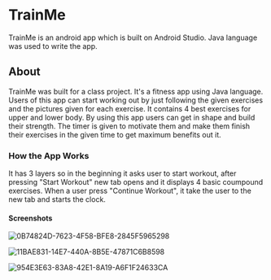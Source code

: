 # TrainMe
TrainMe is an android app which is built on Android Studio. Java language was used to write the app. 

## About
TrainMe was built for a class project. It's a fitness app using Java language. Users of this app can start working out by just following the given exercises and the pictures given for each exercise. It contains 4 best exercises for upper and lower body. By using this app users can get in shape and build their strength. The timer is given to motivate them and make them finish their exercises in the given time to get maximum benefits out it.

### How the App Works
It has 3 layers so in the beginning it asks user to start workout, after pressing "Start Workout" new tab opens and it displays 4 basic coumpound exercises. When a user press "Continue Workout", it take the user to the new tab and starts the clock. 

#### Screenshots

![0B74824D-7623-4F58-BFE8-2845F5965298](https://user-images.githubusercontent.com/74037138/116801185-652dd780-ab18-11eb-98ab-1c54f77aa063.jpeg)

![11BAE831-14E7-440A-8B5E-47871C6B8598](https://user-images.githubusercontent.com/74037138/116801189-6b23b880-ab18-11eb-9d0d-b49ef358d6da.jpeg)

![954E3E63-83A8-42E1-8A19-A6F1F24633CA](https://user-images.githubusercontent.com/74037138/116801191-6d861280-ab18-11eb-90cb-ffb623696405.jpeg)


